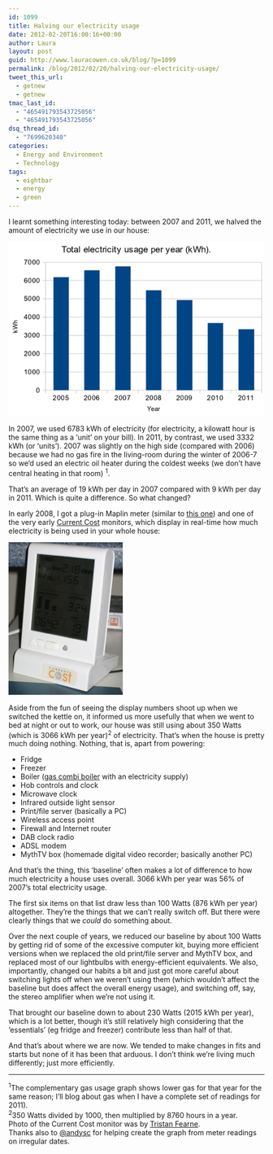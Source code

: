 ```yaml
---
id: 1099
title: Halving our electricity usage
date: 2012-02-20T16:00:16+00:00
author: Laura
layout: post
guid: http://www.lauracowen.co.uk/blog/?p=1099
permalink: /blog/2012/02/20/halving-our-electricity-usage/
tweet_this_url:
  - getnew
  - getnew
tmac_last_id:
  - "465491793543725056"
  - "465491793543725056"
dsq_thread_id:
  - "7699620340"
categories:
  - Energy and Environment
  - Technology
tags:
  - eightbar
  - energy
  - green
---
```

I learnt something interesting today: between 2007 and 2011, we halved the amount of electricity we use in our house:

![electricity-graph-18thFeb2012](uploads/2012/02/electricity-graph-18thFeb2012.png)

In 2007, we used 6783 kWh of electricity (for electricity, a kilowatt hour is the same thing as a &#8216;unit&#8217; on your bill). In 2011, by contrast, we used 3332 kWh (or &#8216;units&#8217;). 2007 was slightly on the high side (compared with 2006) because we had no gas fire in the living-room during the winter of 2006-7 so we&#8217;d used an electric oil heater during the coldest weeks (we don&#8217;t have central heating in that room) <sup>1</sup>.

That&#8217;s an average of 19 kWh per day in 2007 compared with 9 kWh per day in 2011. Which is quite a difference. So what changed?

In early 2008, I got a plug-in Maplin meter (similar to [this one](http://www.maplin.co.uk/plug-in-mains-power-and-energy-monitor-38343)) and one of the very early [Current Cost](http://www.currentcost.com/) monitors, which display in real-time how much electricity is being used in your whole house:

![Current Cost monitor](uploads/2011/01/IMG_4103.jpg)

Aside from the fun of seeing the display numbers shoot up when we switched the kettle on, it informed us more usefully that when we went to bed at night or out to work, our house was still using about 350 Watts (which is 3066 kWh per year)<sup>2</sup> of electricity. That&#8217;s when the house is pretty much doing nothing. Nothing, that is, apart from powering:

  * Fridge
  * Freezer
  * Boiler (<a title="Our boiler." href="http://www.lauracowen.co.uk/blog/2006/04/26/shiny-new-boiler/" target="_self">gas combi boiler</a> with an electricity supply)
  * Hob controls and clock
  * Microwave clock
  * Infrared outside light sensor
  * Print/file server (basically a PC)
  * Wireless access point
  * Firewall and Internet router
  * DAB clock radio
  * ADSL modem
  * MythTV box (homemade digital video recorder; basically another PC)

And that&#8217;s the thing, this &#8216;baseline&#8217; often makes a lot of difference to how much electricity a house uses overall. 3066 kWh per year was 56% of 2007&#8217;s total electricity usage.

The first six items on that list draw less than 100 Watts (876 kWh per year) altogether. They&#8217;re the things that we can&#8217;t really switch off. But there were clearly things that we _could_ do something about.

Over the next couple of years, we reduced our baseline by about 100 Watts by getting rid of some of the excessive computer kit, buying more efficient versions when we replaced the old print/file server and MythTV box, and replaced most of our lightbulbs with energy-efficient equivalents. We also, importantly, changed our habits a bit and just got more careful about switching lights off when we weren&#8217;t using them (which wouldn&#8217;t affect the baseline but does affect the overall energy usage), and switching off, say, the stereo amplifier when we&#8217;re not using it.

That brought our baseline down to about 230 Watts (2015 kWh per year), which is a lot better, though it&#8217;s still relatively high considering that the &#8216;essentials&#8217; (eg fridge and freezer) contribute less than half of that.

And that&#8217;s about where we are now. We tended to make changes in fits and starts but none of it has been that arduous. I don&#8217;t think we&#8217;re living much differently; just more efficiently.

* * *

<sup>1</sup>The complementary gas usage graph shows lower gas for that year for the same reason; I&#8217;ll blog about gas when I have a complete set of readings for 2011).  
<sup>2</sup>350 Watts divided by 1000, then multiplied by 8760 hours in a year.  
Photo of the Current Cost monitor was by [Tristan Fearne](http://www.flickr.com/photos/tristanf/2578223342/).  
Thanks also to [@andysc](https://twitter.com/#!/andysc) for helping create the graph from meter readings on irregular dates.